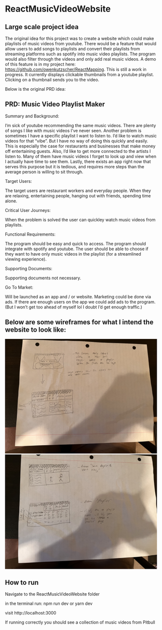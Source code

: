 # ReactMusicVideoWebsite




## Large scale project idea

The original idea for this project was to create a website which could make playlists of music videos from youtube. There would be a feature that would allow users to add songs to playlists and convert their playlists from streaming platforms such as spotify into music video playlists. The program would also filter through the videos and only add real music videos. A demo of this feature is in my project here: https://github.com/owenkutzscher/ReactMapping. This is still a work in progress. It currently displays clickable thumbnails from a youtube playlist. Clicking on a thumbnail sends you to the video. 

Below is the original PRD idea:

## PRD: Music Video Playlist Maker



Summary and Background:

I’m sick of youtube recommending the same music videos. There are plenty of songs I like with music videos I’ve never seen. Another problem is sometimes I have a specific playlist I want to listen to. I’d like to watch music videos for that “vibe”. But I have no way of doing this quickly and easily. This is especially the case for restaurants and businesses that make money off entertaining guests. Also, I’d like to get more connected to the artists I listen to. Many of them have music videos I forget to look up and view when I actually have time to see them. Lastly, there exists an app right now that serves this purpose but it is tedious, and requires more steps than the average person is willing to sit through.



Target Users:

The target users are restaurant workers and everyday people. When they are relaxing, entertaining people, hanging out with friends, spending time alone.



Critical User Journeys:

When the problem is solved the user can quickley watch music videos from playlists.



Functional Requirements:

The program should be easy and quick to access. The program should integrate with spotify and youtube. The user should be able to choose if they want to have only music videos in the playlist (for a streamlined viewing experience).



Supporting Documents:

Supporting documents not necessary.




Go To Market:

Will be launched as an app and / or website. Marketing could be done via ads. If there are enough users on the app we could add ads to the program. (But I won’t get too ahead of myself lol I doubt I’d get enough traffic.)


## Below are some wireframes for what I intend the website to look like:

![](images/IMG_6811.jpg)
![](images/IMG_6812.jpg)



## How to run

Navigate to the ReactMusicVideoWebsite folder

in the terminal run:
npm run dev
or
yarn dev

visit http://localhost:3000

If running correctly you should see a collection of music videos from Pitbull
